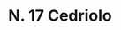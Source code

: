 ---
title: "N. 17 Cedriolo"
permalink: "/edition/plant017/"
plant-name: "N. 17"
plant-number: "017"
plant-xml: "/assets/xml/plant017.xml"
plant-img1: "/assets/img/plant017_verso.jpg"
plant-img2: "/assets/img/plant017.jpg"
plant-title: "N. 17 Cedriolo"
plant-wfo-link: "http://www.worldfloraonline.org/taxon/wfo-0000479867"
plant-kew-link: "https://powo.science.kew.org/taxon/urn:lsid:ipni.org:names:321949-2"
plant-taxon-content: "Passiflora caerulea L."
layout: single-xml
---